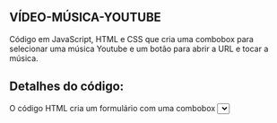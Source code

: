 VÍDEO-MÚSICA-YOUTUBE
--------------------
Código em JavaScript, HTML e CSS que cria uma combobox para selecionar uma música Youtube e um botão para abrir a URL e tocar a música.

Detalhes do código:
-------------------
O código HTML cria um formulário com uma combobox <select> contendo as URLs de algumas músicas e clips youtube, e um botão para abrir 
a url do clip/música em uma nova aba do navegador.
O botão "Tocar Youtube" aciona o JavaScript, que obtém a URL selecionada e abre em uma nova janela do navegador.
A estilização simples em CSS melhora a apresentação da página.

